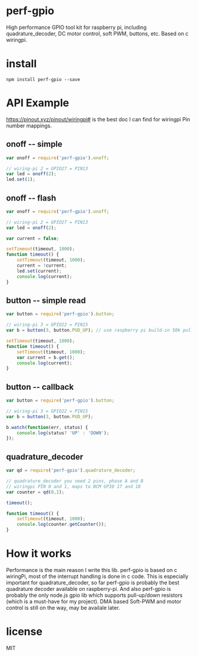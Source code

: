 # perf-gpio
High performance GPIO tool kit for raspberry pi, including quadrature_decoder, DC motor control, soft PWM, buttons, etc. Based on c wiringpi.

# install

```
npm install perf-gpio --save
```

# API Example 
https://pinout.xyz/pinout/wiringpi# is the best doc I can find for wiringpi Pin number mappings.
## onoff -- simple
``` js
var onoff = require('perf-gpio').onoff;

// wiring-pi 2 = GPIO27 = PIN13
var led = onoff(2);
led.set(1);
```

## onoff -- flash
``` js
var onoff = require('perf-gpio').onoff;

// wiring-pi 2 = GPIO27 = PIN13
var led = onoff(2);

var current = false;

setTimeout(timeout, 1000);
function timeout() {
    setTimeout(timeout, 1000);
    current = !current;
    led.set(current);
    console.log(current);
}
```

## button -- simple read
``` js
var button = require('perf-gpio').button;

// wiring-pi 3 = GPIO22 = PIN15
var b = button(3, button.PUD_UP); // use raspberry pi build-in 50k pull-up resistor

setTimeout(timeout, 1000);
function timeout() {
    setTimeout(timeout, 1000);
    var current = b.get();
    console.log(current);
}
```

## button -- callback
``` js
var button = require('perf-gpio').button;

// wiring-pi 3 = GPIO22 = PIN15
var b = button(3, button.PUD_UP);

b.watch(function(err, status) {
    console.log(status? 'UP' : 'DOWN');
});
```

## quadrature_decoder
``` js
var qd = require('perf-gpio').quadrature_decoder;

// quadrature_decoder you need 2 pins, phase A and B
// wiringpi PIN 0 and 1, maps to BCM GPIO 17 and 18
var counter = qd(0,1);

timeout();

function timeout() {
    setTimeout(timeout, 1000);
    console.log(counter.getCounter());
}
```


# How it works
Performance is the main reason I write this lib. perf-gpio is based on c wiringPi, most of the interrupt handling is done in c code. This is especially important for quadrature_decoder, so far perf-gpio is probably the best quadrature decoder available on raspberry-pi. And also perf-gpio is probably the only node.js gpio lib which supports pull-up/down resistors (which is a must-have for my project).  DMA based Soft-PWM and motor control is still on the way, may be availale later.


# license

MIT

